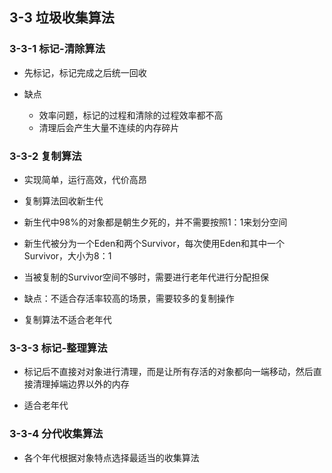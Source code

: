 ## 3-3 垃圾收集算法

### 3-3-1 标记-清除算法

- 先标记，标记完成之后统一回收

- 缺点
  - 效率问题，标记的过程和清除的过程效率都不高
  - 清理后会产生大量不连续的内存碎片
  
  

### 3-3-2 复制算法

- 实现简单，运行高效，代价高昂

- 复制算法回收新生代

- 新生代中98%的对象都是朝生夕死的，并不需要按照1：1来划分空间

- 新生代被分为一个Eden和两个Survivor，每次使用Eden和其中一个Survivor，大小为8：1

- 当被复制的Survivor空间不够时，需要进行老年代进行分配担保

- 缺点：不适合存活率较高的场景，需要较多的复制操作

- 复制算法不适合老年代

  

### 3-3-3 标记-整理算法

- 标记后不直接对对象进行清理，而是让所有存活的对象都向一端移动，然后直接清理掉端边界以外的内存

- 适合老年代



### 3-3-4 分代收集算法

- 各个年代根据对象特点选择最适当的收集算法
